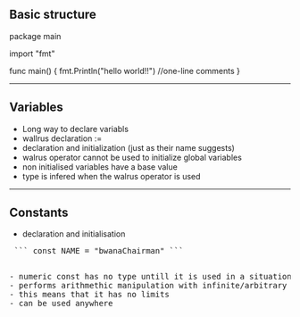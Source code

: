 ## Basic structure

package main

import "fmt"

func main() {
    fmt.Println("hello world!!")  //one-line comments
}

---

## Variables

- Long way to declare variabls
- wallrus declaration :=
- declaration and initialization (just as their name suggests)
- walrus operator cannot be used to initialize global variables
- non initialised variables have a base value
- type is infered when the walrus operator is used

---

## Constants

- declaration and initialisation

<pre> ``` const NAME = "bwanaChairman" ``` <pre>

- numeric const has no type untill it is used in a situation that can help it infer the type
- performs arithmethic manipulation with infinite/arbitrary precision
- this means that it has no limits
- can be used anywhere